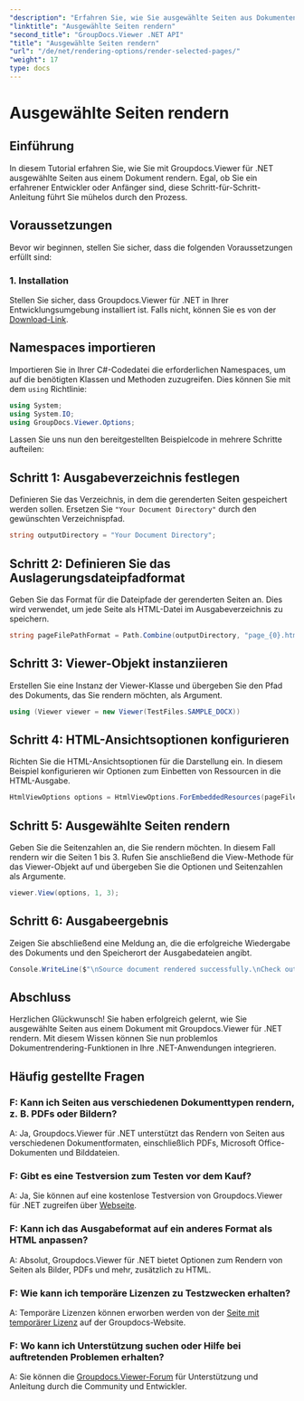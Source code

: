 ```yaml
---
"description": "Erfahren Sie, wie Sie ausgewählte Seiten aus Dokumenten mit Groupdocs.Viewer für .NET rendern. Schritt-für-Schritt-Anleitung mit Codebeispielen."
"linktitle": "Ausgewählte Seiten rendern"
"second_title": "GroupDocs.Viewer .NET API"
"title": "Ausgewählte Seiten rendern"
"url": "/de/net/rendering-options/render-selected-pages/"
"weight": 17
type: docs
---
```

# Ausgewählte Seiten rendern

## Einführung

In diesem Tutorial erfahren Sie, wie Sie mit Groupdocs.Viewer für .NET ausgewählte Seiten aus einem Dokument rendern. Egal, ob Sie ein erfahrener Entwickler oder Anfänger sind, diese Schritt-für-Schritt-Anleitung führt Sie mühelos durch den Prozess.

## Voraussetzungen

Bevor wir beginnen, stellen Sie sicher, dass die folgenden Voraussetzungen erfüllt sind:

### 1. Installation

Stellen Sie sicher, dass Groupdocs.Viewer für .NET in Ihrer Entwicklungsumgebung installiert ist. Falls nicht, können Sie es von der [Download-Link](https://releases.groupdocs.com/viewer/net/).

## Namespaces importieren

Importieren Sie in Ihrer C#-Codedatei die erforderlichen Namespaces, um auf die benötigten Klassen und Methoden zuzugreifen. Dies können Sie mit dem `using` Richtlinie:

```csharp
using System;
using System.IO;
using GroupDocs.Viewer.Options;
```

Lassen Sie uns nun den bereitgestellten Beispielcode in mehrere Schritte aufteilen:

## Schritt 1: Ausgabeverzeichnis festlegen

Definieren Sie das Verzeichnis, in dem die gerenderten Seiten gespeichert werden sollen. Ersetzen Sie `"Your Document Directory"` durch den gewünschten Verzeichnispfad.

```csharp
string outputDirectory = "Your Document Directory";
```

## Schritt 2: Definieren Sie das Auslagerungsdateipfadformat

Geben Sie das Format für die Dateipfade der gerenderten Seiten an. Dies wird verwendet, um jede Seite als HTML-Datei im Ausgabeverzeichnis zu speichern.

```csharp
string pageFilePathFormat = Path.Combine(outputDirectory, "page_{0}.html");
```

## Schritt 3: Viewer-Objekt instanziieren

Erstellen Sie eine Instanz der Viewer-Klasse und übergeben Sie den Pfad des Dokuments, das Sie rendern möchten, als Argument.

```csharp
using (Viewer viewer = new Viewer(TestFiles.SAMPLE_DOCX))
```

## Schritt 4: HTML-Ansichtsoptionen konfigurieren

Richten Sie die HTML-Ansichtsoptionen für die Darstellung ein. In diesem Beispiel konfigurieren wir Optionen zum Einbetten von Ressourcen in die HTML-Ausgabe.

```csharp
HtmlViewOptions options = HtmlViewOptions.ForEmbeddedResources(pageFilePathFormat);
```

## Schritt 5: Ausgewählte Seiten rendern

Geben Sie die Seitenzahlen an, die Sie rendern möchten. In diesem Fall rendern wir die Seiten 1 bis 3. Rufen Sie anschließend die View-Methode für das Viewer-Objekt auf und übergeben Sie die Optionen und Seitenzahlen als Argumente.

```csharp
viewer.View(options, 1, 3);
```

## Schritt 6: Ausgabeergebnis

Zeigen Sie abschließend eine Meldung an, die die erfolgreiche Wiedergabe des Dokuments und den Speicherort der Ausgabedateien angibt.

```csharp
Console.WriteLine($"\nSource document rendered successfully.\nCheck output in {outputDirectory}.");
```

## Abschluss

Herzlichen Glückwunsch! Sie haben erfolgreich gelernt, wie Sie ausgewählte Seiten aus einem Dokument mit Groupdocs.Viewer für .NET rendern. Mit diesem Wissen können Sie nun problemlos Dokumentrendering-Funktionen in Ihre .NET-Anwendungen integrieren.

## Häufig gestellte Fragen

### F: Kann ich Seiten aus verschiedenen Dokumenttypen rendern, z. B. PDFs oder Bildern?

A: Ja, Groupdocs.Viewer für .NET unterstützt das Rendern von Seiten aus verschiedenen Dokumentformaten, einschließlich PDFs, Microsoft Office-Dokumenten und Bilddateien.

### F: Gibt es eine Testversion zum Testen vor dem Kauf?

A: Ja, Sie können auf eine kostenlose Testversion von Groupdocs.Viewer für .NET zugreifen über [Webseite](https://releases.groupdocs.com/).

### F: Kann ich das Ausgabeformat auf ein anderes Format als HTML anpassen?

A: Absolut, Groupdocs.Viewer für .NET bietet Optionen zum Rendern von Seiten als Bilder, PDFs und mehr, zusätzlich zu HTML.

### F: Wie kann ich temporäre Lizenzen zu Testzwecken erhalten?

A: Temporäre Lizenzen können erworben werden von der [Seite mit temporärer Lizenz](https://purchase.groupdocs.com/temporary-license/) auf der Groupdocs-Website.

### F: Wo kann ich Unterstützung suchen oder Hilfe bei auftretenden Problemen erhalten?

A: Sie können die [Groupdocs.Viewer-Forum](https://forum.groupdocs.com/c/viewer/9) für Unterstützung und Anleitung durch die Community und Entwickler.